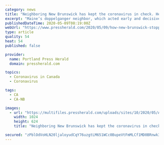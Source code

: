 ```yaml
---
category: news
title: "Neighboring New Brunswick has kept the coronavirus in check. Here’s how."
excerpt: "Maine’s doppelganger neighbor, which acted early and decisively, has had no deaths and no nursing home outbreaks, and is down to just 2 active cases."
publishedDateTime: 2020-05-09T08:19:00Z
webUrl: "https://www.pressherald.com/2020/05/09/how-new-brunswick-stopped-covid-19/"
type: article
quality: 54
heat: 54
published: false

provider:
  name: Portland Press Herald
  domain: pressherald.com

topics:
  - Coronavirus in Canada
  - Coronavirus

tags:
  - CA
  - CA-NB

images:
  - url: "https://multifiles.pressherald.com/uploads/sites/10/2020/05/AP17258534601071-1024x624.jpg"
    width: 1024
    height: 624
    title: "Neighboring New Brunswick has kept the coronavirus in check. Here’s how."

secured: "zPblOdVoHLN20ljaloyudCqY76uzgtLM651WCc0BupeVtFmMLCf1MD0BRnwk3qHn3GbOWEWSAPKKEcLhuBe7n1dRRV0I4JBafoDwL9wk5Izebuu+99cgNAx/m/VO4PBake110+dXOD9GKQDKO65tyFtF9hxVYBcKyl4Nk5n2bRYJ5kyIBPdQCDv4zUG+y0ChuVtcA2bMpMJBTIgiqTSDL1wzJ8FhlTpQsc5eEFCV04Q3txOQMY0ecq6Ra0wE3ja5yoEq77fl8Jb0HYL+oczOHuX/hMo+nOqqMMkMb0BdGyOGXFzo3YsYnp99NFeJUiiI;wpxK3Nygz2fTQoAcs/3uoA=="
---
```


